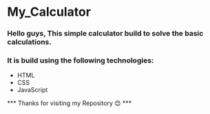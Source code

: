 # My_Calculator
### Hello guys, This simple calculator build to solve the basic calculations. 
### It is build using the following technologies:
  - HTML
  - CSS
  - JavaScript
  
  
*** Thanks for visiting my Repository 😊 ***
